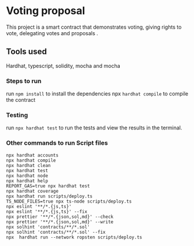 # Voting proposal

This project is a smart contract that demonstrates voting, giving rights to vote,
delegating votes and proposals .

## Tools used
Hardhat, typescript, solidity, mocha and mocha

### Steps to run
 run `npm install` to install the dependencies
 npx `hardhat compile` to compile the contract

### Testing
run `npx hardhat test` to run the tests and view the results in the terminal.

### Other commands to run Script files

```shell
npx hardhat accounts
npx hardhat compile
npx hardhat clean
npx hardhat test
npx hardhat node
npx hardhat help
REPORT_GAS=true npx hardhat test
npx hardhat coverage
npx hardhat run scripts/deploy.ts
TS_NODE_FILES=true npx ts-node scripts/deploy.ts
npx eslint '**/*.{js,ts}'
npx eslint '**/*.{js,ts}' --fix
npx prettier '**/*.{json,sol,md}' --check
npx prettier '**/*.{json,sol,md}' --write
npx solhint 'contracts/**/*.sol'
npx solhint 'contracts/**/*.sol' --fix
npx  hardhat run --network ropsten scripts/deploy.ts
```



